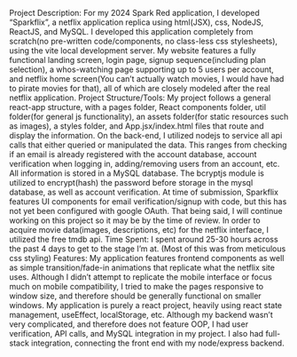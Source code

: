 Project Description: For my 2024 Spark Red application, I developed “Sparkflix”, a netflix application replica using html(JSX), css, NodeJS, ReactJS, and MySQL.
I developed this application completely from scratch(no pre-written code/components, no class-less css stylesheets), using the vite local development server.
My website features a fully functional landing screen, login page, signup sequence(including plan selection), a whos-watching page supporting up to 5 users per account, 
and netflix home screen(You can’t actually watch movies, I would have had to pirate movies for that), all of which are closely modeled after the real netflix application. 
Project Structure/Tools:
My project follows a general react-app structure, with a pages folder, React components folder, util folder(for general js functionality), an assets folder(for static resources 
such as images), a styles folder, and App.jsx/index.html files that route and display the information. On the back-end, I utilized nodejs to service all api calls that either 
queried or manipulated the data. This ranges from checking if an email is already registered with the account database, account verification when logging in, adding/removing 
users from an account, etc. All information is stored in a MySQL database. The bcryptjs module is utilized to encrypt(hash) the password before storage in the mysql database,
as well as account verification. At time of submission, Sparkflix features UI components for email verification/signup with code, but this has not yet been configured with 
google OAuth. That being said, I will continue working on this project so it may be by the time of review. In order to acquire movie data(images, descriptions, etc) for the
netflix interface, I utilized the free tmdb api.
Time Spent:
I spent around 25-30 hours across the past 4 days to get to the stage I’m at. (Most of this was from meticulous css styling)
Features:
My application features frontend components as well as simple transition/fade-in animations that replicate what the netflix site uses. Although I didn’t attempt to 
replicate the mobile interface or focus much on mobile compatibility, I tried to make the pages responsive to window size, and therefore should be generally functional
on smaller windows. My application is purely a react project, heavily using react state management, useEffect, localStorage, etc. Although my backend wasn’t very
complicated, and therefore does not feature OOP, I had user verification, API calls, and MySQL integration in my project. I also had full-stack integration, connecting
the front end with my node/express backend.
